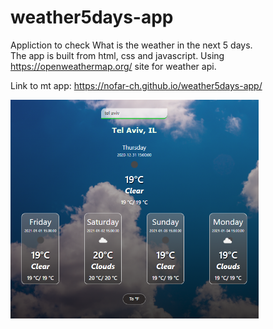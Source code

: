 # weather5days-app

Appliction to check What is the weather in the next 5 days.
<br/>
The app is built from html, css and javascript.
Using https://openweathermap.org/ site for weather api.<br/>

Link to mt app: https://nofar-ch.github.io/weather5days-app/<br/>

<kbd><img src="images/view.PNG" height="350"></kbd>

